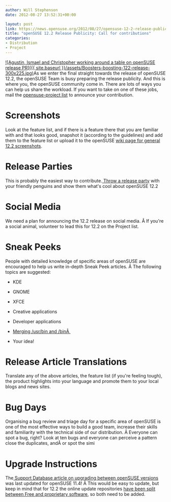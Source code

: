 ```yaml
---
author: Will Stephenson
date: 2012-08-27 13:52:31+00:00

layout: post
link: https://news.opensuse.org/2012/08/27/opensuse-12-2-release-publicity-call-for-contributions/
title: "openSUSE 12.2 Release Publicity: Call for contributions"
categories:
- Distribution
- Project
---
```

[![Agustin, Ismael and Christopher working around a table on openSUSE release PR]({{ site.baseurl }}/assets/Boosters-boosting-122-release-300x225.jpg)](https://news.opensuse.org/2012/08/27/opensuse-12-2-release-publicity-call-for-contributions/boosters-boosting-122-release/)As we enter the final straight towards the release of openSUSE 12.2, the openSUSE Team is busy preparing the release publicity. And this is where you, the openSUSE community come in. There are lots of ways you can help us share the workload. If you want to take on one of these jobs, mail the [opensuse-project list](http://lists.opensuse.org/opensuse-project/) to announce your contribution.


# Screenshots


Look at the feature list, and if there is a feature there that you are familiar with and that looks good, snapshot it (according to the guidelines) and add them to the feature list or upload it to the openSUSE [wiki page for general 12.2 screenshots](http://en.opensuse.org/12.2_Screenshots).


# Release Parties


This is probably the easiest way to contribute.[ Throw a release party](http://en.opensuse.org/openSUSE:Launch_parties) with your friendly penguins and show them what's cool about openSUSE 12.2


# Social Media


We need a plan for announcing the 12.2 release on social media. Â If you're a social animal, volunteer to lead this for 12.2 on the Project list.


# Sneak Peeks


People with detailed knowledge of specific areas of openSUSE are encouraged to help us write in-depth Sneak Peek articles. Â The following topics are suggested:



	
  * KDE

	
  * GNOME

	
  * XFCE

	
  * Creative applications

	
  * Developer applications

	
  * [Merging /usr/bin and /binÂ ](http://en.opensuse.org/openSUSE:UsrMerge)

	
  * Your idea!




# Release Article Translations


Translate any of the above articles, the feature list (if you're feeling tough), the product highlights into your language and promote them to your local blogs and news sites.


# Bug Days


Organising a bug review and triage day for a specific area of openSUSE is one of the most effective ways to build a good team, increase their skills and familiarity with the technical side of our distribution. Â Everyone can spot a bug, right? Look at ten bugs and everyone can perceive a pattern close the duplicates, andÂ or spot the simi


# Upgrade Instructions


The[ Support Database article on upgrading between openSUSE versions](http://en.opensuse.org/SDB:System_upgrade) was last updated for openSUSE 11.4! Â This would be easy to update, but keep in mind that for 12.2 the online update repositories [have been split between Free and proprietary software](https://bugzilla.novell.com/show_bug.cgi?id=768639), so both need to be added.

		
